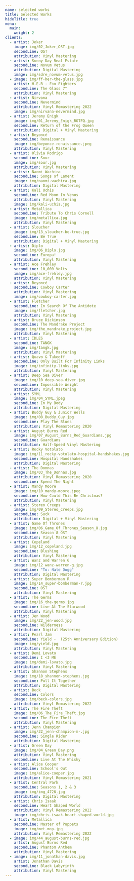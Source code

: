 ```yaml
---
name: selected works
title: Selected Works
hideTitle: true
menu:
  main:
    weight: 2
clients:
  - artist: Joker
    image: img/02_Joker_OST.jpg
    secondLine: OST
    attribution: Vinyl Mastering
  - artist: Sunny Day Real Estate
    secondLine: Novum Vetus
    attribution: Digital Mastering
    image: img/sdre_novum-vetus.jpg
  - image: img/ff-her-the-glass.jpg
    artist: H.E.R - Foo Fighters
    secondLine: The Glass 7"
    attribution: Vinyl Mastering
  - artist: Nirvana
    secondLine: Nevermind
    attribution: Vinyl Remastering 2022
    image: img/nirvana-nevermind.jpg
  - artist: Jeremy Enigk
    image: img/01_Jeremy_Enigk_ROTFQ.jpg
    secondLine: Return of the Frog Queen
    attribution: Digital + Vinyl Mastering
  - artist: Beyoncé
    secondLine: Renaissance
    image: img/beyonce-renaissance.jpeg
    attribution: Vinyl Mastering
  - artist: Olivia Rodrigo
    secondLine: Sour
    image: img/sour.jpg
    attribution: Vinyl Mastering
  - artist: Naomi Wachira
    secondLine: Songs of Lament
    image: img/naomi-wachira.jpg
    attribution: Digital Mastering
  - artist: Kali Uchis
    secondLine: Red Moon In Venus
    attribution: Vinyl Mastering
    image: img/kali-uchis.jpg
  - artist: Metallica
    secondLine: Tribute To Chris Cornell
    image: img/metallica.jpg
    attribution: Vinyl Mastering
  - artist: Sloucher
    image: img/13_sloucher-be-true.jpg
    secondLine: Be True
    attribution: Digital + Vinyl Mastering
  - artist: Diplo
    image: img/06_Diplo.jpg
    secondLine: Europa!
    attribution: Vinyl Mastering
  - artist: Ace Frehley
    secondLine: 10,000 Volts
    image: img/ace-frehley.jpg
    attribution: Vinyl Mastering
  - artist: Beyoncé
    secondLine: Cowboy Carter
    attribution: Vinyl Mastering
    image: img/cowboy-carter.jpg
  - artist: Fletcher
    secondLine: In Search Of The Antidote
    image: img/fletcher.jpg
    attribution: Vinyl Mastering
  - artist: Bruce Dickinson
    secondLine: The Mandrake Project
    image: img/the_mandrake_project.jpg
    attribution: Vinyl Mastering
  - artist: IDLES
    secondLine: TANGK
    image: img/tangk.jpg
    attribution: Vinyl Mastering
  - artist: Quavo & Takeoff
    secondLine: Only Built For Infinity Links
    image: img/infinity-links.jpg
    attribution: Vinyl Mastering
  - artist: Deep Sea Diver
    image: img/10_deep-sea-diver.jpg
    secondLine: Impossible Weight
    attribution: Vinyl Mastering
  - artist: SYML
    image: img/04_SYML.jpeg
    secondLine: In My Body
    attribution: Digital Mastering
  - artist: Buddy Guy & Junior Wells
    image: img/08_Buddy_Guy.jpg
    secondLine: Play The Blues
    attribution: Vinyl Remastering 2020
  - artist: August Burns Red
    image: img/07_August_Burns_Red_Guardians.jpg
    secondLine: Guardians
    attribution: Half-Speed Vinyl Mastering
  - artist: Rocky Votolato
    image: img/11_rocky-votolato-hospital-handshakes.jpg
    secondLine: Hospital Handshakes
    attribution: Digital Mastering
  - artist: The Donnas
    image: img/03_The_Donnas.jpg
    attribution: Vinyl Remastering 2020
    secondLine: Spend The Night
  - artist: Mandy Moore
    image: img/10_mandy-moore.jpeg
    secondLine: How Could This Be Christmas?
    attribution: Vinyl Mastering
  - artist: Stereo Creeps
    image: img/09_Stereo_Creeps.jpg
    secondLine: Suck
    attribution: Digital + Vinyl Mastering
  - artist: Game Of Thrones
    image: img/06_Game_Of_Thrones_Season_8.jpg
    secondLine: Season 8 OST
    attribution: Vinyl Mastering
  - artist: Copeland
    image: img/12_copeland.jpg
    secondLine: Blushing
    attribution: Vinyl Mastering
  - artist: Wanz and Warren G
    image: img/12_wanz-warren-g.jpg
    secondLine: "To: Nate Dogg"
    attribution: Digital Mastering
  - artist: Super Bomberman R
    image: img/14_super-bomberman-r.jpg
    secondLine: OST
    attribution: Vinyl Mastering
  - artist: The Germs
    image: img/16_the-germs.jpg
    secondLine: Live At The Starwood
    attribution: Vinyl Mastering
  - artist: Jen Wood
    image: img/22_jen-wood.jpg
    secondLine: Wilderness
    attribution: Digital Mastering
  - artist: Pearl Jam
    secondLine: Yield -  (25th Anniversary Edition)
    image: img/yield.jpg
    attribution: Vinyl Mastering
  - artist: Demi Lovato
    secondLine: I <3 ME
    image: img/demi-lovato.jpg
    attribution: Vinyl Mastering
  - artist: Shannon Stephens
    image: img/18_shannon-stephens.jpg
    secondLine: Pull It Together
    attribution: Digital Mastering
  - artist: Beck
    secondLine: Colors
    image: img/beck-colors.jpg
    attribution: Vinyl Remastering 2022
  - artist: The Fire Theft
    image: img/06_The_Fire_Theft.jpg
    secondLine: The Fire Theft
    attribution: Vinyl Mastering
  - artist: Jenn Champion
    image: img/32_jenn-champion-m-.jpg
    secondLine: Single Rider
    attribution: Digital Mastering
  - artist: Green Day
    image: img/04_Green_Day.png
    attribution: Vinyl Mastering
    secondLine: Live At The Whisky
  - artist: Alice Cooper
    secondLine: School's Out
    image: img/alice-cooper.jpg
    attribution: Vinyl Remastering 2021
  - artist: Central Park
    secondLine: Seasons 1, 2 & 3
    image: img/img_4726.jpg
    attribution: Digital Mastering
  - artist: Chris Isaak
    secondLine: Heart Shaped World
    attribution: Vinyl Remastering 2022
    image: img/chris-isaak-heart-shaped-world.jpg
  - artist: Metallica
    secondLine: Master of Puppets
    image: img/met-mop.jpg
    attribution: Vinyl Remastering 2022
  - image: img/44_august-burns-red.jpg
    artist: August Burns Red
    secondLine: Phantom Anthem
    attribution: Vinyl Mastering
  - image: img/11_jonathan-davis.jpg
    artist: Jonathan Davis
    secondLine: Black Labyrinth
    attribution: Vinyl Mastering
---
```

